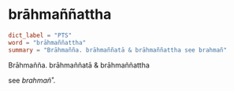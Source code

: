 # brāhmaññattha

``` toml
dict_label = "PTS"
word = "brāhmaññattha"
summary = "Brāhmañña. brāhmaññatā & brāhmaññattha see brahmañ"
```

Brāhmañña. brāhmaññatā & brāhmaññattha

see *brahmañ˚*.

